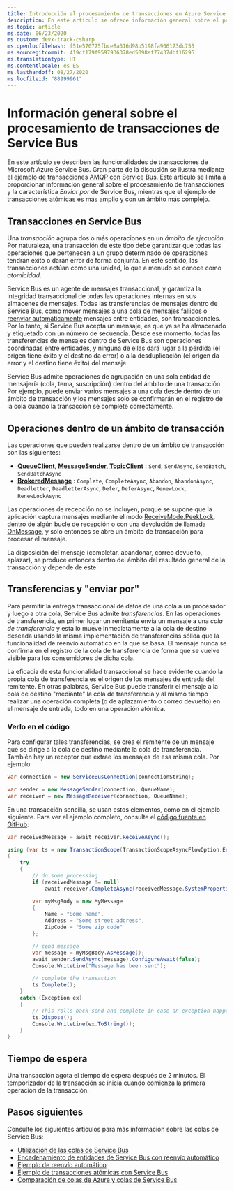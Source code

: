 ```yaml
---
title: Introducción al procesamiento de transacciones en Azure Service Bus
description: En este artículo se ofrece información general sobre el procesamiento de transacciones y la característica de envío a través de Azure Service Bus.
ms.topic: article
ms.date: 06/23/2020
ms.custom: devx-track-csharp
ms.openlocfilehash: f51e570775fbce8a316d98b5198fa906173dc755
ms.sourcegitcommit: 419cf179f9597936378ed5098ef77437dbf16295
ms.translationtype: HT
ms.contentlocale: es-ES
ms.lasthandoff: 08/27/2020
ms.locfileid: "88999961"
---
```

# <a name="overview-of-service-bus-transaction-processing"></a>Información general sobre el procesamiento de transacciones de Service Bus

En este artículo se describen las funcionalidades de transacciones de Microsoft Azure Service Bus. Gran parte de la discusión se ilustra mediante el [ejemplo de transacciones AMQP con Service Bus](https://github.com/Azure/azure-service-bus/tree/master/samples/DotNet/Microsoft.Azure.ServiceBus/TransactionsAndSendVia/TransactionsAndSendVia/AMQPTransactionsSendVia). Este artículo se limita a proporcionar información general sobre el procesamiento de transacciones y la característica *Enviar por* de Service Bus, mientras que el ejemplo de transacciones atómicas es más amplio y con un ámbito más complejo.

## <a name="transactions-in-service-bus"></a>Transacciones en Service Bus

Una *transacción* agrupa dos o más operaciones en un *ámbito de ejecución*. Por naturaleza, una transacción de este tipo debe garantizar que todas las operaciones que pertenecen a un grupo determinado de operaciones tendrán éxito o darán error de forma conjunta. En este sentido, las transacciones actúan como una unidad, lo que a menudo se conoce como *atomicidad*.

Service Bus es un agente de mensajes transaccional, y garantiza la integridad transaccional de todas las operaciones internas en sus almacenes de mensajes. Todas las transferencias de mensajes dentro de Service Bus, como mover mensajes a una [cola de mensajes fallidos](service-bus-dead-letter-queues.md) o [reenviar automáticamente](service-bus-auto-forwarding.md) mensajes entre entidades, son transaccionales. Por lo tanto, si Service Bus acepta un mensaje, es que ya se ha almacenado y etiquetado con un número de secuencia. Desde ese momento, todas las transferencias de mensajes dentro de Service Bus son operaciones coordinadas entre entidades, y ninguna de ellas dará lugar a la pérdida (el origen tiene éxito y el destino da error) o a la desduplicación (el origen da error y el destino tiene éxito) del mensaje.

Service Bus admite operaciones de agrupación en una sola entidad de mensajería (cola, tema, suscripción) dentro del ámbito de una transacción. Por ejemplo, puede enviar varios mensajes a una cola desde dentro de un ámbito de transacción y los mensajes solo se confirmarán en el registro de la cola cuando la transacción se complete correctamente.

## <a name="operations-within-a-transaction-scope"></a>Operaciones dentro de un ámbito de transacción

Las operaciones que pueden realizarse dentro de un ámbito de transacción son las siguientes:

* **[QueueClient](/dotnet/api/microsoft.azure.servicebus.queueclient), [MessageSender](/dotnet/api/microsoft.azure.servicebus.core.messagesender), [TopicClient](/dotnet/api/microsoft.azure.servicebus.topicclient)** : `Send`, `SendAsync`, `SendBatch`, `SendBatchAsync`
* **[BrokeredMessage](/dotnet/api/microsoft.servicebus.messaging.brokeredmessage)** : `Complete`, `CompleteAsync`, `Abandon`, `AbandonAsync`, `Deadletter`, `DeadletterAsync`, `Defer`, `DeferAsync`, `RenewLock`, `RenewLockAsync` 

Las operaciones de recepción no se incluyen, porque se supone que la aplicación captura mensajes mediante el modo [ReceiveMode.PeekLock](/dotnet/api/microsoft.azure.servicebus.receivemode), dentro de algún bucle de recepción o con una devolución de llamada [OnMessage](/dotnet/api/microsoft.servicebus.messaging.queueclient.onmessage), y solo entonces se abre un ámbito de transacción para procesar el mensaje.

La disposición del mensaje (completar, abandonar, correo devuelto, aplazar), se produce entonces dentro del ámbito del resultado general de la transacción y depende de este.

## <a name="transfers-and-send-via"></a>Transferencias y "enviar por"

Para permitir la entrega transaccional de datos de una cola a un procesador y luego a otra cola, Service Bus admite *transferencias*. En las operaciones de transferencia, en primer lugar un remitente envía un mensaje a una *cola de transferencia* y esta lo mueve inmediatamente a la cola de destino deseada usando la misma implementación de transferencias sólida que la funcionalidad de reenvío automático en la que se basa. El mensaje nunca se confirma en el registro de la cola de transferencia de forma que se vuelve visible para los consumidores de dicha cola.

La eficacia de esta funcionalidad transaccional se hace evidente cuando la propia cola de transferencia es el origen de los mensajes de entrada del remitente. En otras palabras, Service Bus puede transferir el mensaje a la cola de destino "mediante" la cola de transferencia y al mismo tiempo realizar una operación completa (o de aplazamiento o correo devuelto) en el mensaje de entrada, todo en una operación atómica. 

### <a name="see-it-in-code"></a>Verlo en el código

Para configurar tales transferencias, se crea el remitente de un mensaje que se dirige a la cola de destino mediante la cola de transferencia. También hay un receptor que extrae los mensajes de esa misma cola. Por ejemplo:

```csharp
var connection = new ServiceBusConnection(connectionString);

var sender = new MessageSender(connection, QueueName);
var receiver = new MessageReceiver(connection, QueueName);
```

En una transacción sencilla, se usan estos elementos, como en el ejemplo siguiente. Para ver el ejemplo completo, consulte el [código fuente en GitHub](https://github.com/Azure/azure-service-bus/tree/master/samples/DotNet/Microsoft.Azure.ServiceBus/TransactionsAndSendVia/TransactionsAndSendVia/AMQPTransactionsSendVia):

```csharp
var receivedMessage = await receiver.ReceiveAsync();

using (var ts = new TransactionScope(TransactionScopeAsyncFlowOption.Enabled))
{
    try
    {
        // do some processing
        if (receivedMessage != null)
            await receiver.CompleteAsync(receivedMessage.SystemProperties.LockToken);

        var myMsgBody = new MyMessage
        {
            Name = "Some name",
            Address = "Some street address",
            ZipCode = "Some zip code"
        };

        // send message
        var message = myMsgBody.AsMessage();
        await sender.SendAsync(message).ConfigureAwait(false);
        Console.WriteLine("Message has been sent");

        // complete the transaction
        ts.Complete();
    }
    catch (Exception ex)
    {
        // This rolls back send and complete in case an exception happens
        ts.Dispose();
        Console.WriteLine(ex.ToString());
    }
}
```

## <a name="timeout"></a>Tiempo de espera
Una transacción agota el tiempo de espera después de 2 minutos. El temporizador de la transacción se inicia cuando comienza la primera operación de la transacción. 

## <a name="next-steps"></a>Pasos siguientes

Consulte los siguientes artículos para más información sobre las colas de Service Bus:

* [Utilización de las colas de Service Bus](service-bus-dotnet-get-started-with-queues.md)
* [Encadenamiento de entidades de Service Bus con reenvío automático](service-bus-auto-forwarding.md)
* [Ejemplo de reenvío automático](https://github.com/Azure/azure-service-bus/tree/master/samples/DotNet/Microsoft.ServiceBus.Messaging/AutoForward)
* [Ejemplo de transacciones atómicas con Service Bus](https://github.com/Azure/azure-service-bus/tree/master/samples/DotNet/Microsoft.ServiceBus.Messaging/AtomicTransactions)
* [Comparación de colas de Azure y colas de Service Bus](service-bus-azure-and-service-bus-queues-compared-contrasted.md)


